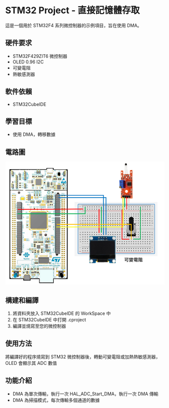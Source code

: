 # STM32 Project - 直接記憶體存取

這是一個用於 STM32F4 系列微控制器的示例項目，旨在使用 DMA。

## 硬件要求

- STM32F429ZIT6 微控制器
- OLED 0.96 I2C
- 可變電阻
- 熱敏感測器

## 軟件依賴

- STM32CubeIDE

## 學習目標

- 使用 DMA，轉移數據

## 電路圖

![STM32 Board](images/circuit.png)

## 構建和編譯

1. 將資料夾放入 STM32CubeIDE 的 WorkSpace 中
2. 在 STM32CubeIDE 中打開 .cproject
3. 編譯並燒寫至您的微控制器

## 使用方法

將編譯好的程序燒寫到 STM32 微控制器後，轉動可變電阻或加熱熱敏感測器，OLED 會顯示其 ADC 數值

## 功能介紹

- DMA 為單次傳輸，執行一次 HAL_ADC_Start_DMA，執行一次 DMA 傳輸
- DMA 為掃描模式，每次傳輸多個通道的數據
